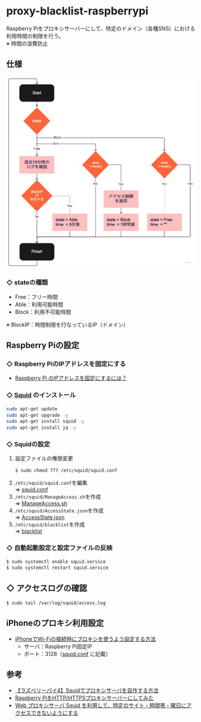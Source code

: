 # proxy-blacklist-raspberrypi
Raspberry Piをプロキシサーバーにして、特定のドメイン（各種SNS）における利用時間の制限を行う。<br>
※ 時間の浪費防止

## 仕様
<img src="Flowchart.jpg">

### ◇ stateの種類
* Free：フリー時間
* Able：利用可能時間
* Block：利用不可能時間

※ BlockIP：時間制限を行なっているIP（ドメイン）

## Raspberry Piの設定
### ◇ Raspberry PiのIPアドレスを固定にする
* [Raspberry Pi のIPアドレスを固定にするには？](https://www.fabshop.jp/raspberry-pi-static-ip/)

### ◇ [Squid](http://www.squid-cache.org/) のインストール
```bash
sudo apt-get update
sudo apt-get upgrade -y
sudo apt-get install squid -y
sudo apt-get install jq -y
```

### ◇ Squidの設定
1. 設定ファイルの権限変更
    ```bash
    $ sudo chmod 777 /etc/squid/squid.conf
    ```
2. `/etc/squid/squid.conf`を編集<br>
    ⇒ [squid.conf](/squid.conf)
3. `/etc/squid/ManageAccess.sh`を作成<br>
    ⇒ [ManageAccess.sh](/ManageAccess.sh)
4. `/etc/squid/AccessState.json`を作成<br>
    ⇒ [AccessState.json](AccessState.json)
5. `/etc/squid/blacklist`を作成<br>
    ⇒ [blacklist](/blacklist)

### ◇ 自動起動設定と設定ファイルの反映
```bash
$ sudo systemctl enable squid.service
$ sudo systemctl restart squid.service
```

## ◇ アクセスログの確認
```bash
$ sudo tail /var/log/squid/access.log
```

## iPhoneのプロキシ利用設定
* [iPhoneでWi-Fiの接続時にプロキシを使うよう設定する方法](https://novlog.me/ios/proxy/)<br>
    * サーバ：Raspberry Pi固定IP
    * ポート：3128（[squid.conf](/squid.conf) に記載）

## 参考
* [【ラズベリーパイ4】Squidでプロキシサーバを自作する方法](https://algorithm.joho.info/raspberry-pi/squid-raspberry-pi/)
* [Raspberry PiをHTTP/HTTPSプロキシサーバーにしてみた](https://qiita.com/mascii/items/400a0ecab61d885ac2a8)
* [Web プロキシサーバ Squid を利用して、特定のサイト・時間帯・曜日にアクセスできないようにする](https://zenn.dev/noraworld/articles/access-restriction-using-squid)
